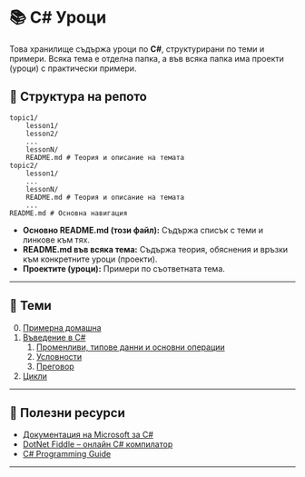 # 📚 C# Уроци

Това хранилище съдържа уроци по **C#**, структурирани по теми и примери.
Всяка тема е отделна папка, а във всяка папка има проекти (уроци) с практически примери.

## 📂 Структура на репото
    topic1/
        lesson1/
        lesson2/
        ...
        lessonN/
        README.md # Теория и описание на темата
    topic2/
        lesson1/
        ...
        lessonN/
        README.md # Теория и описание на темата
        ...
    README.md # Основна навигация


- **Основно README.md (този файл):** Съдържа списък с теми и линкове към тях.
- **README.md във всяка тема:** Съдържа теория, обяснения и връзки към конкретните уроци (проекти).
- **Проектите (уроци):** Примери по съответната тема.

---

## 🚀 Теми

0. [Примерна домашна](./homework-example/README.md)
1. [Въведение в C#](./introduction/README.md)
   1. [Променливи, типове данни и основни операции](./introduction/variables/README.md)
   2. [Условности](./introduction/conditions/README.md)
   3. [Преговор](./introduction/review/README.md)
3. [Цикли](./loops/README.md)

---

## 📖 Полезни ресурси

- [Документация на Microsoft за C#](https://learn.microsoft.com/en-us/dotnet/csharp/)
- [DotNet Fiddle – онлайн C# компилатор](https://dotnetfiddle.net/)
- [C# Programming Guide](https://learn.microsoft.com/en-us/dotnet/csharp/programming-guide/)

---

